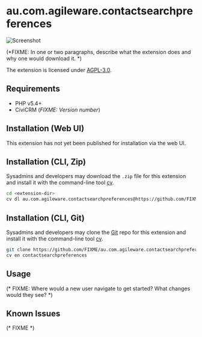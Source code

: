 # au.com.agileware.contactsearchpreferences

![Screenshot](/images/screenshot.png)

(*FIXME: In one or two paragraphs, describe what the extension does and why one would download it. *)

The extension is licensed under [AGPL-3.0](LICENSE.txt).

## Requirements

* PHP v5.4+
* CiviCRM (*FIXME: Version number*)

## Installation (Web UI)

This extension has not yet been published for installation via the web UI.

## Installation (CLI, Zip)

Sysadmins and developers may download the `.zip` file for this extension and
install it with the command-line tool [cv](https://github.com/civicrm/cv).

```bash
cd <extension-dir>
cv dl au.com.agileware.contactsearchpreferences@https://github.com/FIXME/au.com.agileware.contactsearchpreferences/archive/master.zip
```

## Installation (CLI, Git)

Sysadmins and developers may clone the [Git](https://en.wikipedia.org/wiki/Git) repo for this extension and
install it with the command-line tool [cv](https://github.com/civicrm/cv).

```bash
git clone https://github.com/FIXME/au.com.agileware.contactsearchpreferences.git
cv en contactsearchpreferences
```

## Usage

(* FIXME: Where would a new user navigate to get started? What changes would they see? *)

## Known Issues

(* FIXME *)
